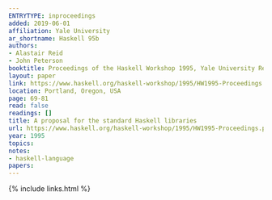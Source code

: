 ```yaml
---
ENTRYTYPE: inproceedings
added: 2019-06-01
affiliation: Yale University
ar_shortname: Haskell 95b
authors:
- Alastair Reid
- John Peterson
booktitle: Proceedings of the Haskell Workshop 1995, Yale University Research Report YALE/DCS/RR-1075
layout: paper
link: https://www.haskell.org/haskell-workshop/1995/HW1995-Proceedings.pdf
location: Portland, Oregon, USA
page: 69-81
read: false
readings: []
title: A proposal for the standard Haskell libraries
url: https://www.haskell.org/haskell-workshop/1995/HW1995-Proceedings.pdf
year: 1995
topics:
notes:
- haskell-language
papers:
---
```


{% include links.html %}
